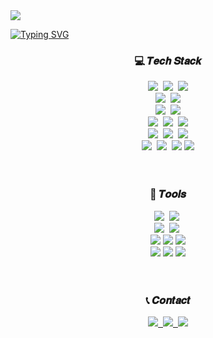 <!--header-->
<img src="https://capsule-render.vercel.app/api?type=Waving&color=C6E7FF&height=100&section=header" />

<!--title-->
[![Typing SVG](https://readme-typing-svg.demolab.com/?lines=👋🏻+Hello+I+am+Jenn&repeat=false&font=VT323&center=true&vCenter=true&color=81BFDA&size=70&height=100&width=800&duration=3000
)](https://git.io/typing-svg)


<h3 align="center" color="#074799">💻 𝑻𝒆𝒄𝒉 𝑺𝒕𝒂𝒄𝒌</h3>
  <div align="center">
    <!--java-->
    <img src="https://img.shields.io/badge/java-007396?style=for-the-badge&logo=OpenJDK&logoColor=white">&nbsp
    <!--javascript-->
    <img src="https://img.shields.io/badge/javascript-F7DF1E.svg?style=for-the-badge&logo=javascript&logoColor=20232a" />&nbsp
    <!--python-->
    <img src="https://img.shields.io/badge/python-3670A0?style=for-the-badge&logo=python&logoColor=ffdd54" />
    <br>
    <!--spring-->
    <img src="https://img.shields.io/badge/Spring-6DB33F?style=for-the-badge&logo=Spring&logoColor=white">&nbsp
    <!--spring boot-->
    <img src="https://img.shields.io/badge/springboot-6DB33F?style=for-the-badge&logo=springboot&logoColor=white">
    <br>
    <!--JUnit5-->
    <img src="https://img.shields.io/badge/JUnit5-25A162?style=for-the-badge&logo=JUnit5&logoColor=white">&nbsp
    <!--Hibernate-->
    <img src="https://img.shields.io/badge/Hibernate-59666C?style=for-the-badge&logo=Hibernate&logoColor=white">
    <br>
    <!--MySQL-->
    <img src="https://img.shields.io/badge/MySQL-4479A1?style=for-the-badge&logo=MySQL&logoColor=white">&nbsp
    <!--ORACLE-->
    <img src="https://img.shields.io/badge/ORACLE-F80000?style=for-the-badge&logo=oracle&logoColor=white"/>&nbsp
    <!--Postgresql-->
    <img src="https://img.shields.io/badge/postgresql-4169E1?style=for-the-badge&logo=postgresql&logoColor=white"/>
    <br>
    <!--npm-->
    <img src="https://img.shields.io/badge/Npm-CB3837?style=for-the-badge&logo=Npm&logoColor=white">&nbsp
    <!--gradle-->
    <img src="https://img.shields.io/badge/gradle-02303A?style=for-the-badge&logo=gradle&logoColor=white">&nbsp
    <!--Thymeleaf-->
    <img src="https://img.shields.io/badge/Thymeleaf-005F0F?style=for-the-badge&logo=Thymeleaf&logoColor=white">
    <br>
    <!--Apache Tomcat-->
    <img src="https://img.shields.io/badge/Apache Tomcat-F8DC75?style=for-the-badge&logo=apachetomcat&logoColor=black"/>&nbsp
    <!--Linux-->
    <img src="https://img.shields.io/badge/Linux-FCC624?style=for-the-badge&logo=linux&logoColor=black"/>&nbsp
    <!--Ubuntu-->
    <img src="https://img.shields.io/badge/Ubuntu-E95420?style=for-the-badge&logo=Ubuntu&logoColor=white"/>
    <!--AWS-->
    <img src="https://img.shields.io/badge/Amazon AWS-232F3E?style=for-the-badge&logo=amazonaws&logoColor=white"/>
  </div>
<br>
<br>
<h3 align="center">🔧 𝑻𝒐𝒐𝒍𝒔</h3>
  <div align="center">
    <!--git-->
    <img src="https://img.shields.io/badge/git-F05033.svg?style=for-the-badge&logo=git&logoColor=white" />&nbsp
    <!--github-->
    <img src="https://img.shields.io/badge/github-181717.svg?style=for-the-badge&logo=github&logoColor=white" />&nbsp
    <br>
    <!--jira-->
    <img src="https://img.shields.io/badge/jira-0052CC.svg?style=for-the-badge&logo=jira&logoColor=white" />&nbsp
    <!--notion-->
    <img src="https://img.shields.io/badge/Notion-F3F3F3.svg?style=for-the-badge&logo=notion&logoColor=black" />&nbsp
    <br>
    <!--postman-->
    <img src="https://img.shields.io/badge/Postman-FF6C37?style=for-the-badge&logo=Postman&logoColor=white"/>
    <!--swagger-->
    <img src="https://img.shields.io/badge/Swagger-85EA2D?style=for-the-badge&logo=Swagger&logoColor=white"/>
    <!--curl-->
    <img src="https://img.shields.io/badge/curl-073551?style=for-the-badge&logo=curl&logoColor=white"/>
    <br>
    <!--intellij-->
    <img src="https://img.shields.io/badge/Intellij IDEA-000000?style=for-the-badge&logo=Intellij IDEA&logoColor=white"/>
    <!--vscode-->
    <img src="https://img.shields.io/badge/Visual Studio Code-007ACC?style=for-the-badge&logo=Visual Studio Code&logoColor=white"/>
    <!--eclipseide-->
    <img src="https://img.shields.io/badge/eclipseide-2C2255?style=for-the-badge&logo=eclipseide&logoColor=white"/>
  </div>
<br>
<br>
<h3 align="center">📞 𝑪𝒐𝒏𝒕𝒂𝒄𝒕</h3>
<div align="center">
  <a href="https://jenndevlog.tistory.com/">
    <img src="https://img.shields.io/badge/tistory-000000?style=for-the-badge&logo=tistory&logoColor=white" />&nbsp
  </a>
  <a href="mailto:wogus6805@gmail.com">
    <img
      src="https://img.shields.io/badge/wogus6805@gmail.com-D14836?style=for-the-badge&logo=gmail&logoColor=white"/>&nbsp
  </a>
  
<!--footer-->
<img src="https://capsule-render.vercel.app/api?type=Waving&color=C6E7FF&height=100&&section=footer"/>
